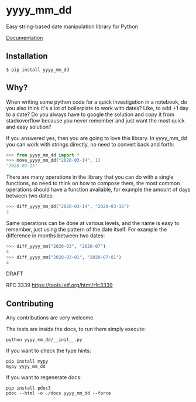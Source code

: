 # yyyy_mm_dd

Easy string-based date manipulation library for Python

[Documentation](https://rogeriochaves.github.io/yyyy_mm_dd/yyyy_mm_dd/index.html)

## Installation

    $ pip install yyyy_mm_dd

## Why?

When writing some python code for a quick investigation in a notebook, do you also think it's a lot of boilerplate to work with dates? Like, to add +1 day to a date? Do you always have to google the solution and copy it from stackoverflow because you never remember and just want the most quick and easy solution?

If you answered yes, then you are going to love this library. In yyyy_mm_dd you can work with strings directly, no need to convert back and forth:

```python
>>> from yyyy_mm_dd import *
>>> move_yyyy_mm_dd("2020-03-14", 1)
"2020-03-15"
```

There are many operations in the library that you can do with a single functions, no need to think on how to compose them, the most common operations should have a function available, for example the amount of days between two dates:

```python
>>> diff_yyyy_mm_dd("2020-03-14", "2020-03-16")
2
```

Same operations can be done at various levels, and the name is easy to remember, just using the pattern of the date itself. For example the difference in months between two dates:

```python
>>> diff_yyyy_mm("2020-03", "2020-07")
4
>>> diff_yyyy_mm("2020-03-01", "2020-07-01")
4
```

DRAFT

RFC 3339 https://tools.ietf.org/html/rfc3339

## Contributing

Any contributions are very welcome.

The tests are inside the docs, to run them simply execute:

```
python yyyy_mm_dd/__init__.py
```

If you want to check the type hints:

```
pip install mypy
mypy yyyy_mm_dd
```

If you want to regenerate docs:

```
pip install pdoc3
pdoc --html -o ./docs yyyy_mm_dd --force
```

